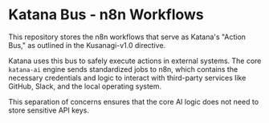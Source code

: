 # Katana Bus - n8n Workflows

This repository stores the n8n workflows that serve as Katana's "Action Bus," as outlined in the Kusanagi-v1.0 directive.

Katana uses this bus to safely execute actions in external systems. The core `katana-ai` engine sends standardized jobs to n8n, which contains the necessary credentials and logic to interact with third-party services like GitHub, Slack, and the local operating system.

This separation of concerns ensures that the core AI logic does not need to store sensitive API keys.
